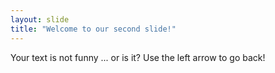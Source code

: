 ```yaml
---
layout: slide
title: "Welcome to our second slide!"
---
```

Your text is not funny ... or is it?
Use the left arrow to go back!
